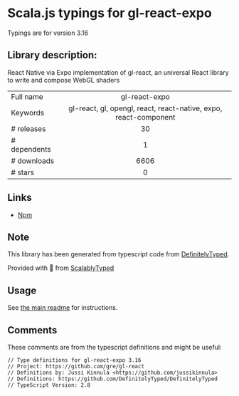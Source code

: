 
# Scala.js typings for gl-react-expo

Typings are for version 3.16

## Library description:
React Native via Expo implementation of gl-react, an universal React library to write and compose WebGL shaders

|                    |                 |
| ------------------ | :-------------: |
| Full name          | gl-react-expo |
| Keywords           | gl-react, gl, opengl, react, react-native, expo, react-component |
| # releases         | 30 |
| # dependents       | 1 |
| # downloads        | 6606 |
| # stars            | 0 |

## Links
- [Npm](https://www.npmjs.com/package/gl-react-expo)
    


## Note
This library has been generated from typescript code from [DefinitelyTyped](https://definitelytyped.org).

Provided with :purple_heart: from [ScalablyTyped](https://github.com/oyvindberg/ScalablyTyped)

## Usage
See [the main readme](../../readme.md) for instructions.

## Comments

These comments are from the typescript definitions and might be useful:
```
// Type definitions for gl-react-expo 3.16
// Project: https://github.com/gre/gl-react
// Definitions by: Jussi Kinnula <https://github.com/jussikinnula>
// Definitions: https://github.com/DefinitelyTyped/DefinitelyTyped
// TypeScript Version: 2.8

```

